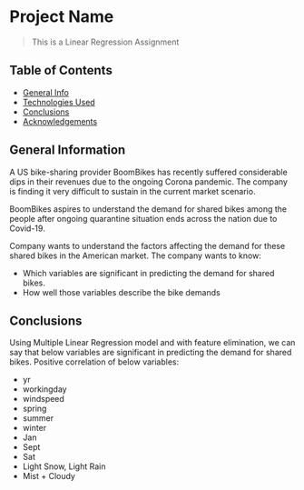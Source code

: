 # Project Name
> This is a Linear Regression Assignment


## Table of Contents
* [General Info](#general-information)
* [Technologies Used](#technologies-used)
* [Conclusions](#conclusions)
* [Acknowledgements](#acknowledgements)

<!-- You can include any other section that is pertinent to your problem -->

## General Information
A US bike-sharing provider BoomBikes has recently suffered considerable dips in their revenues due to the ongoing Corona pandemic. The company is finding it very difficult to sustain in the current market scenario.

BoomBikes aspires to understand the demand for shared bikes among the people after ongoing quarantine situation ends across the nation due to Covid-19.

Company wants to understand the factors affecting the demand for these shared bikes in the American market. The company wants to know:

* Which variables are significant in predicting the demand for shared bikes.
* How well those variables describe the bike demands

## Conclusions
Using Multiple Linear Regression model and with feature elimination, we can say that below variables are significant in predicting the demand for shared bikes.
Positive correlation of below variables:
* yr                        
* workingday                
* windspeed                
* spring                   
* summer                   
* winter                   
* Jan                     
* Sept                      
* Sat                       
* Light Snow, Light Rain   
* Mist + Cloudy   




<!-- Optional -->
<!-- ## License -->
<!-- This project is open source and available under the [... License](). -->

<!-- You don't have to include all sections - just the one's relevant to your project -->
